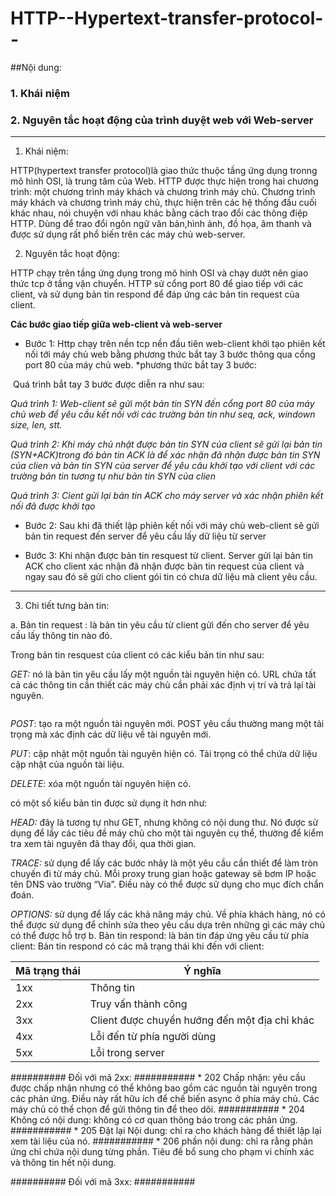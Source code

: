 HTTP--Hypertext-transfer-protocol--
======
##Nội dung:
### 1. Khái niệm
### 2. Nguyên tắc hoạt động của trình duyệt web với Web-server

---
1. Khái niệm:

HTTP(hypertext transfer protocol)là giao thức thuộc tầng ứng dụng tronng mô hình OSI, là trung tâm của Web. HTTP được thực hiện trong hai chương trình: một chương trình máy khách và chương trình máy chủ. Chương trình máy khách và chương trình máy chủ, thực hiện trên các hệ thống đầu cuối khác nhau, nói chuyện với nhau khác bằng cách trao đổi các thông điệp HTTP. Dùng để trao đổi ngôn ngữ văn bản,hình ảnh, đồ họa, âm thanh và được sử dụng rất phổ biến trên các máy chủ web-server.

2. Nguyên tắc hoạt động:

HTTP chạy trên tầng ứng dụng trong mô hinh OSI và chạy dướt nên giao thức tcp ở tầng vận chuyển. HTTP sử cổng port 80 để giao tiếp với các client, và sử dụng bản tin respond để đáp ứng các bản tin request của client.

**Các bước giao tiếp giữa web-client và web-server**

* Bước 1: Http chạy trên nền tcp nền đầu tiên web-client khởi tạo phiên kết nối tới máy chủ web bằng phương thức bắt tay 3 bước thông qua cổng port 80 của máy chủ web.
          *phương thức bắt tay 3 bước:

<img class="image__pic js-image-pic" src="http://i.imgur.com/xXfDBmn.png" alt="" id="screenshot-image">
Quá trình bắt tay 3 bước được diễn ra như sau:

*Quá trình 1: Web-client sẽ gửi một bản tin SYN đến cổng port 80 của máy chủ web để yêu cầu kết nối với các trường bản tin như seq, ack, windown size, len, stt.*

*Quá trình 2: Khi máy chủ nhật được bản tin SYN của client sẽ gửi lại bản tin (SYN+ACK)trong đó bản tin ACK là để xác nhận đã nhận được bản tin SYN của clien và bản tin SYN của server để yêu câu khởi tạo với client với các trường bản tin tương tự như bản tin SYN của clien*

*Quá trình 3: Cient gửi lại bản tin ACK cho máy server và xác nhận phiên kết nối đã được khởi tạo*

* Bước 2: Sau khi đã thiết lập phiên kết nối với máy chủ web-client sẽ gửi bản tin request đến server để yêu cầu lấy dữ liệu từ server

* Bước 3: Khi nhận được bản tin resquest từ client. Server gửi lại bản tin ACK cho client xác nhận đã nhận được bản tin request của client và ngay sau đó sẽ gửi cho client gói tin có chưa dữ liệu mà client yêu cầu.

---

3. Chi tiết tưng bản tin:

a. Bản tin request : là bản tin yêu cầu từ client gửi đến cho server để yêu cầu lấy thông tin nào đó.

Trong bản tin resquest của client có các kiểu bản tin như sau:

*GET:* nó là bản tin yêu cầu lấy một nguồn tài nguyên hiện có. URL chứa tất cả các thông tin cần thiết các máy chủ cần phải xác định vị trí và trả lại tài nguyên.

<img class="image__pic js-image-pic" src="http://i.imgur.com/Fgz9QEO.png" alt="" id="screenshot-image">

*POST*: tạo ra một nguồn tài nguyên mới. POST yêu cầu thường mang một tải trọng mà xác định các dữ liệu về tài nguyên mới.
<img class="image__pic js-image-pic" src="http://i.imgur.com/wEKqTSI.png" alt="" id="screenshot-image">

*PUT*: cập nhật một nguồn tài nguyên hiện có. Tải trọng có thể chứa dữ liệu cập nhật của nguồn tài liệu.

*DELETE*: xóa một nguồn tài nguyên hiện có.

 có một số kiểu bản tin được sử dụng ít hơn như:
 
*HEAD:* đây là tương tự như GET, nhưng không có nội dung thư. Nó được sử dụng để lấy các tiêu đề máy chủ cho một tài nguyên cụ thể, thường để kiểm tra xem tài nguyên đã thay đổi, qua thời gian.

*TRACE:* sử dụng để lấy các bước nhảy là một yêu cầu cần thiết để làm tròn chuyến đi từ máy chủ. Mỗi proxy trung gian hoặc gateway sẽ bơm IP hoặc tên DNS vào trường “Via”. Điều này có thể được sử dụng cho mục đích chẩn đoán.

*OPTIONS:* sử dụng để lấy các khả năng máy chủ. Về phía khách hàng, nó có thể được sử dụng để chỉnh sửa theo yêu cầu dựa trên những gì các máy chủ có thể được hỗ trợ
b. Bản tin respond: là bản tin đáp ứng yêu cầu từ phía client:
Bản tin respond có các mã trạng thái khi đến với client:

| Mã trạng thái | Ý nghĩa |
|---------------|---------|
|1xx | Thông tin |
|2xx | Truy vấn thành công |
|3xx | Client được chuyển hướng đến một địa chỉ khác |
|4xx | Lỗi đến từ phía người dùng |
|5xx | Lỗi trong server |

########## Đối với mã 2xx:
########### * 202 Chấp nhận: yêu cầu được chấp nhận nhưng có thể không bao gồm các nguồn tài nguyên trong các phản ứng. Điều này rất hữu ích để chế biến async ở phía máy chủ. Các máy chủ có thể chọn để gửi thông tin để theo dõi.
########### * 204 Không có nội dung: không có cơ quan thông báo trong các phản ứng.
########### * 205 Đặt lại Nội dung: chỉ ra cho khách hàng để thiết lập lại xem tài liệu của nó.
########### * 206 phần nội dung: chỉ ra rằng phản ứng chỉ chứa nội dung từng phần. Tiêu đề bổ sung cho phạm vi chính xác và thông tin hết nội dung.

########## Đối với mã 3xx:
###########


